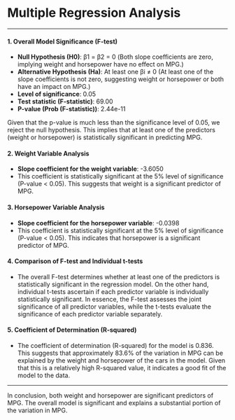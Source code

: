 # Multiple Regression Analysis

---

#### 1. Overall Model Significance (F-test)
- **Null Hypothesis (H0)**: β1 = β2 = 0 (Both slope coefficients are zero, implying weight and horsepower have no effect on MPG.)
- **Alternative Hypothesis (Ha)**: At least one βi ≠ 0 (At least one of the slope coefficients is not zero, suggesting weight or horsepower or both have an impact on MPG.)
- **Level of significance**: 0.05
- **Test statistic (F-statistic)**: 69.00
- **P-value (Prob (F-statistic))**: 2.44e-11

Given that the p-value is much less than the significance level of 0.05, we reject the null hypothesis. This implies that at least one of the predictors (weight or horsepower) is statistically significant in predicting MPG.

#### 2. Weight Variable Analysis
- **Slope coefficient for the weight variable**: -3.6050
- This coefficient is statistically significant at the 5% level of significance (P-value < 0.05). This suggests that weight is a significant predictor of MPG.

#### 3. Horsepower Variable Analysis
- **Slope coefficient for the horsepower variable**: -0.0398
- This coefficient is statistically significant at the 5% level of significance (P-value < 0.05). This indicates that horsepower is a significant predictor of MPG.

#### 4. Comparison of F-test and Individual t-tests
- The overall F-test determines whether at least one of the predictors is statistically significant in the regression model. On the other hand, individual t-tests ascertain if each predictor variable is individually statistically significant. In essence, the F-test assesses the joint significance of all predictor variables, while the t-tests evaluate the significance of each predictor variable separately.

#### 5. Coefficient of Determination (R-squared)
- The coefficient of determination (R-squared) for the model is 0.836. This suggests that approximately 83.6% of the variation in MPG can be explained by the weight and horsepower of the cars in the model. Given that this is a relatively high R-squared value, it indicates a good fit of the model to the data.

---

In conclusion, both weight and horsepower are significant predictors of MPG. The overall model is significant and explains a substantial portion of the variation in MPG.
